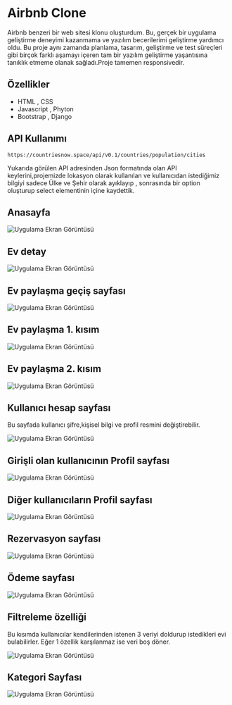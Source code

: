 
# Airbnb Clone

Airbnb benzeri bir web sitesi klonu oluşturdum. Bu, gerçek bir uygulama geliştirme deneyimi kazanmama ve yazılım becerilerimi geliştirme yardımcı oldu. Bu proje aynı zamanda planlama, tasarım, geliştirme ve test süreçleri gibi birçok farklı aşamayı içeren tam bir yazılım geliştirme yaşantısına tanıklık etmeme olanak sağladı.Proje tamemen responsivedir.


## Özellikler

- HTML , CSS 
- Javascript , Phyton
- Bootstrap , Django


  
## API Kullanımı

`https://countriesnow.space/api/v0.1/countries/population/cities`

Yukarıda görülen API adresinden Json formatında olan API keylerini,projemizde lokasyon olarak kullanılan ve kullanıcıdan istediğimiz bilgiyi sadece Ülke ve Şehir olarak ayıklayıp , sonrasında bir option oluşturup select elementinin içine kaydettik.



  
## Anasayfa

![Uygulama Ekran Görüntüsü](https://i.hizliresim.com/azmelye.png)

## Ev detay 

![Uygulama Ekran Görüntüsü](https://i.hizliresim.com/t3qz390.png)

## Ev paylaşma geçiş sayfası

![Uygulama Ekran Görüntüsü](https://i.hizliresim.com/nhi7be6.png)

## Ev paylaşma 1. kısım

![Uygulama Ekran Görüntüsü](https://i.hizliresim.com/lc7b3bv.png)

## Ev paylaşma 2. kısım

![Uygulama Ekran Görüntüsü](https://i.hizliresim.com/a2y6f7m.png)

## Kullanıcı hesap sayfası 

Bu sayfada kullanıcı şifre,kişisel bilgi ve profil resmini değiştirebilir.

![Uygulama Ekran Görüntüsü](https://i.hizliresim.com/jz9eeha.png)


## Girişli olan kullanıcının Profil sayfası

![Uygulama Ekran Görüntüsü](https://i.hizliresim.com/rqi2wuj.png)

## Diğer kullanıcıların Profil sayfası

![Uygulama Ekran Görüntüsü](https://i.hizliresim.com/fe0dqpf.png)

## Rezervasyon sayfası

![Uygulama Ekran Görüntüsü](https://i.hizliresim.com/tk8pftm.png)

## Ödeme sayfası

![Uygulama Ekran Görüntüsü](https://i.hizliresim.com/oeyao6n.png)

## Filtreleme özelliği

Bu kısımda kullanıcılar kendilerinden istenen 3 veriyi doldurup istedikleri evi bulabilirler. Eğer 1 özellik karşılanmaz ise veri boş döner.

![Uygulama Ekran Görüntüsü](https://i.hizliresim.com/sz6jw9m.jpeg)

## Kategori Sayfası

![Uygulama Ekran Görüntüsü](https://i.hizliresim.com/a5a17vl.jpeg)


  
